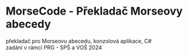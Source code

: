 # MorseCode - Překladač Morseovy abecedy
překladač pro Morseovu abecedu, konzolová aplikace, C#  
zadání v rámci PRG - SPŠ a VOŠ 2024

